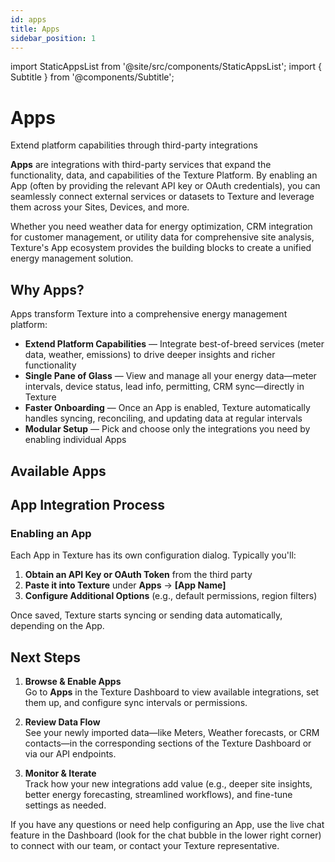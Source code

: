```yaml
---
id: apps
title: Apps
sidebar_position: 1
---
```


import StaticAppsList from '@site/src/components/StaticAppsList';
import { Subtitle } from '@components/Subtitle';

# Apps

<Subtitle>Extend platform capabilities through third-party integrations</Subtitle>

**Apps** are integrations with third-party services that expand the functionality, data, and capabilities of the Texture Platform. By enabling an App (often by providing the relevant API key or OAuth credentials), you can seamlessly connect external services or datasets to Texture and leverage them across your Sites, Devices, and more.

Whether you need weather data for energy optimization, CRM integration for customer management, or utility data for comprehensive site analysis, Texture's App ecosystem provides the building blocks to create a unified energy management solution.

## Why Apps?

Apps transform Texture into a comprehensive energy management platform:

- **Extend Platform Capabilities** — Integrate best-of-breed services (meter data, weather, emissions) to drive deeper insights and richer functionality
- **Single Pane of Glass** — View and manage all your energy data—meter intervals, device status, lead info, permitting, CRM sync—directly in Texture
- **Faster Onboarding** — Once an App is enabled, Texture automatically handles syncing, reconciling, and updating data at regular intervals
- **Modular Setup** — Pick and choose only the integrations you need by enabling individual Apps

## Available Apps

<StaticAppsList />

## App Integration Process

### Enabling an App

Each App in Texture has its own configuration dialog. Typically you'll:

1. **Obtain an API Key or OAuth Token** from the third party
2. **Paste it into Texture** under **Apps** → **[App Name]**
3. **Configure Additional Options** (e.g., default permissions, region filters)

Once saved, Texture starts syncing or sending data automatically, depending on the App.

## Next Steps

1. **Browse & Enable Apps**  
   Go to **Apps** in the Texture Dashboard to view available integrations, set them up, and configure sync intervals or permissions.

2. **Review Data Flow**  
   See your newly imported data—like Meters, Weather forecasts, or CRM contacts—in the corresponding sections of the Texture Dashboard or via our API endpoints.

3. **Monitor & Iterate**  
   Track how your new integrations add value (e.g., deeper site insights, better energy forecasting, streamlined workflows), and fine-tune settings as needed.

If you have any questions or need help configuring an App, use the live chat feature in the Dashboard (look for the chat bubble in the lower right corner) to connect with our team, or contact your Texture representative.
